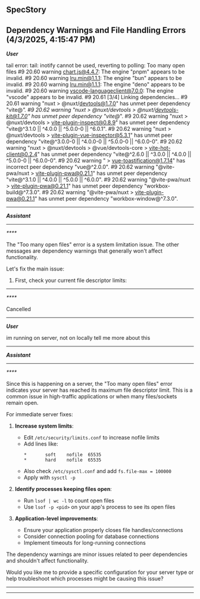 ## SpecStory

## Dependency Warnings and File Handling Errors (4/3/2025, 4:15:47 PM)

_**User**_

tail error: tail: inotify cannot be used, reverting to polling: Too many open files
#9 20.60 warning chart.js@4.4.7: The engine "pnpm" appears to be invalid.
#9 20.60 warning lru.min@1.1.1: The engine "bun" appears to be invalid.
#9 20.60 warning lru.min@1.1.1: The engine "deno" appears to be invalid.
#9 20.60 warning vscode-languageclient@7.0.0: The engine "vscode" appears to be invalid.
#9 20.61 [3/4] Linking dependencies...
#9 20.61 warning "nuxt > @nuxt/devtools@1.7.0" has unmet peer dependency "vite@*".
#9 20.62 warning "nuxt > @nuxt/devtools > @nuxt/devtools-kit@1.7.0" has unmet peer dependency "vite@*".
#9 20.62 warning "nuxt > @nuxt/devtools > vite-plugin-inspect@0.8.9" has unmet peer dependency "vite@^3.1.0 || ^4.0.0 || ^5.0.0-0 || ^6.0.1".
#9 20.62 warning "nuxt > @nuxt/devtools > vite-plugin-vue-inspector@5.3.1" has unmet peer dependency "vite@^3.0.0-0 || ^4.0.0-0 || ^5.0.0-0 || ^6.0.0-0".
#9 20.62 warning "nuxt > @nuxt/devtools > @vue/devtools-core > vite-hot-client@0.2.4" has unmet peer dependency "vite@^2.6.0 || ^3.0.0 || ^4.0.0 || ^5.0.0-0 || ^6.0.0-0".
#9 20.62 warning " > vue-toastification@1.7.14" has incorrect peer dependency "vue@^2.0.0".
#9 20.62 warning "@vite-pwa/nuxt > vite-plugin-pwa@0.21.1" has unmet peer dependency "vite@^3.1.0 || ^4.0.0 || ^5.0.0 || ^6.0.0".
#9 20.62 warning "@vite-pwa/nuxt > vite-plugin-pwa@0.21.1" has unmet peer dependency "workbox-build@^7.3.0".
#9 20.62 warning "@vite-pwa/nuxt > vite-plugin-pwa@0.21.1" has unmet peer dependency "workbox-window@^7.3.0".

---

_**Assistant**_



---

_****_

The "Too many open files" error is a system limitation issue. The other messages are dependency warnings that generally won't affect functionality.

Let's fix the main issue:

1. First, check your current file descriptor limits:

---

_****_

Cancelled

---

_**User**_

im running on server, not on locally tell me more about this

---

_**Assistant**_



---

_****_

Since this is happening on a server, the "Too many open files" error indicates your server has reached its maximum file descriptor limit. This is a common issue in high-traffic applications or when many files/sockets remain open.

For immediate server fixes:

1. **Increase system limits**:
   - Edit `/etc/security/limits.conf` to increase nofile limits
   - Add lines like:
     ```
     *       soft    nofile  65535
     *       hard    nofile  65535
     ```
   - Also check `/etc/sysctl.conf` and add `fs.file-max = 100000`
   - Apply with `sysctl -p`

2. **Identify processes keeping files open**:
   - Run `lsof | wc -l` to count open files
   - Use `lsof -p <pid>` on your app's process to see its open files

3. **Application-level improvements**:
   - Ensure your application properly closes file handles/connections
   - Consider connection pooling for database connections
   - Implement timeouts for long-running connections

The dependency warnings are minor issues related to peer dependencies and shouldn't affect functionality.

Would you like me to provide a specific configuration for your server type or help troubleshoot which processes might be causing this issue?

---



---

